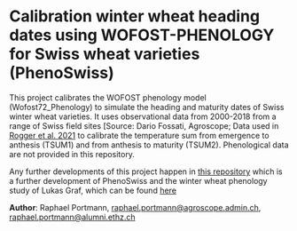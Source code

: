 # Calibration winter wheat heading dates using WOFOST-PHENOLOGY for Swiss wheat varieties (PhenoSwiss)


This project calibrates the WOFOST phenology model (Wofost72_Phenology) to simulate the heading and maturity dates of Swiss winter wheat varieties. It uses observational data from 2000-2018 from a range of Swiss field sites \[Source: Dario Fossati, Agroscope; Data used in [Rogger et al. 2021](https://www.sciencedirect.com/science/article/pii/S1161030121001659) to calibrate the temperature sum from emergence to anthesis (TSUM1) and from anthesis to maturity (TSUM2). Phenological data are not provided in this repository.

Any further developments of this project happen in [this repository](https://github.com/raphael-portmann/winter_wheat_phenology) which is a further development of PhenoSwiss and the winter wheat phenology study of Lukas Graf, which can be found  [here](https://github.com/EOA-team/winter_wheat_phenology)

**Author**: Raphael Portmann, raphael.portmann@agroscope.admin.ch,  raphael.portmann@alumni.ethz.ch
